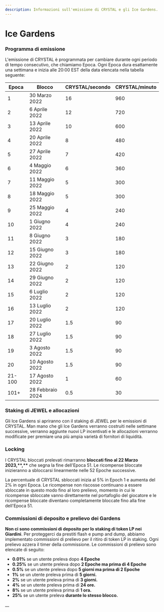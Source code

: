 ```yaml
---
description: Informazioni sull'emissione di CRYSTAL e gli Ice Gardens.
---
```


# Ice Gardens

### **Programma di emissione**

L'emissione di CRYSTAL è programmata per cambiare durante ogni periodo di tempo consecutivo, che chiamiamo Epoca. Ogni Epoca dura esattamente una settimana e inizia alle 20:00 EST della data elencata nella tabella seguente:

| Epoca  | Blocco           | CRYSTAL/secondo | CRYSTAL/minuto |
| ------ | ---------------- | --------------- | -------------- |
| 1      | 30 Marzo 2022    | 16              | 960            |
| 2      | 6 Aprile 2022    | 12              | 720            |
| 3      | 13 Aprile 2022   | 10              | 600            |
| 4      | 20 Aprile 2022   | 8               | 480            |
| 5      | 27 Aprile 2022   | 7               | 420            |
| 6      | 4 Maggio 2022    | 6               | 360            |
| 7      | 11 Maggio 2022   | 5               | 300            |
| 8      | 18 Maggio 2022   | 5               | 300            |
| 9      | 25 Maggio 2022   | 4               | 240            |
| 10     | 1 Giugno 2022    | 4               | 240            |
| 11     | 8 Giugno 2022    | 3               | 180            |
| 12     | 15 Giugno 2022   | 3               | 180            |
| 13     | 22 Giugno 2022   | 2               | 120            |
| 14     | 29 Giugno 2022   | 2               | 120            |
| 15     | 6 Luglio 2022    | 2               | 120            |
| 16     | 13 Luglio 2022   | 2               | 120            |
| 17     | 20 Luglio 2022   | 1.5             | 90             |
| 18     | 27 Luglio 2022   | 1.5             | 90             |
| 19     | 3 Agosto 2022    | 1.5             | 90             |
| 20     | 10 Agosto 2022   | 1.5             | 90             |
| 21-100 | 17 Agosto 2022   | 1               | 60             |
| 101+   | 28 Febbraio 2024 | 0.5             | 30             |

### Staking di JEWEL e allocazioni

Gli Ice Gardens si apriranno con il staking di JEWEL per le emissioni di CRYSTAL. Man mano che gli Ice Gardens verranno costruiti nelle settimane successive, verranno aggiunte nuovi  LP incentivati  e le allocazioni verranno modificate per premiare una più ampia varietà di fornitori di liquidità.

### Locking

I CRYSTAL bloccati prelevati  rimarranno  **bloccati fino al 22 Marzo 2023,\*\*,\*\*** che segna la fine dell'Epoca 51. Le ricompense bloccate inizieranno a sbloccarsi linearmente nelle 52 Epoche successive. &#x20;

La percentuale di CRYSTAL sbloccati inizia al 5% in Epoch 1 e aumenta del 2% in ogni Epoca. Le ricompense non riscosse continuano a essere sbloccate in questo modo fino al loro prelievo, momento in cui le ricompense sbloccate vanno direttamente nel portafoglio del giocatore e le ricompense bloccate diventano completamente bloccate fino alla fine dell'Epoca 51.

### Commissioni di deposito e prelievo dei Gardens

**Non ci sono commissioni di deposito per lo staking di token LP nei Giardini**. Per proteggerci da prestiti flash e pump and dump, abbiamo implementato commissioni di prelievo per il ritiro di token LP in staking. Ogni prelievo azzera il timer della commissione. Le commissioni di prelievo sono elencate di seguito:

* **0.01%** se un utente preleva dopo **4 Epoche**
* **0.25%** se un utente preleva dopo  **2 Epoche ma prima di 4 Epoche**
* **0.5%** se un utente preleva dopo **5 giorni ma prima di 2 Epoche**
* **1%** se un utente preleva prima di **5 giorni.**&#x20;
* **2%** se un utente preleva prima di **3 giorni.**&#x20;
* **4%** se un utente preleva prima di **24 ore.**&#x20;
* **8%** se un utente preleva prima di **1 ora.**&#x20;
* **25%** se un utente preleva **durante lo stesso blocco.**

__
